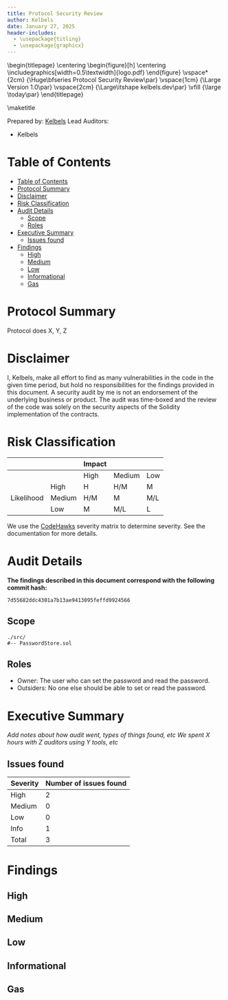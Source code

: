 ```yaml
---
title: Protocol Security Review
author: Kelbels
date: January 27, 2025
header-includes:
  - \usepackage{titling}
  - \usepackage{graphicx}
---
```


\begin{titlepage}
    \centering
    \begin{figure}[h]
        \centering
        \includegraphics[width=0.5\textwidth]{logo.pdf} 
    \end{figure}
    \vspace*{2cm}
    {\Huge\bfseries Protocol Security Review\par}
    \vspace{1cm}
    {\Large Version 1.0\par}
    \vspace{2cm}
    {\Large\itshape kelbels.dev\par}
    \vfill
    {\large \today\par}
\end{titlepage}

\maketitle

<!-- Your report starts here! -->

Prepared by: [Kelbels](www.kelbels.dev)
Lead Auditors: 
- Kelbels

# Table of Contents
- [Table of Contents](#table-of-contents)
- [Protocol Summary](#protocol-summary)
- [Disclaimer](#disclaimer)
- [Risk Classification](#risk-classification)
- [Audit Details](#audit-details)
  - [Scope](#scope)
  - [Roles](#roles)
- [Executive Summary](#executive-summary)
  - [Issues found](#issues-found)
- [Findings](#findings)
  - [High](#high)
  - [Medium](#medium)
  - [Low](#low)
  - [Informational](#informational)
  - [Gas](#gas)

# Protocol Summary

Protocol does X, Y, Z

# Disclaimer

I, Kelbels, make all effort to find as many vulnerabilities in the code in the given time period, but hold no responsibilities for the findings provided in this document. A security audit by me is not an endorsement of the underlying business or product. The audit was time-boxed and the review of the code was solely on the security aspects of the Solidity implementation of the contracts.

# Risk Classification

|            |        | Impact |        |     |
| ---------- | ------ | ------ | ------ | --- |
|            |        | High   | Medium | Low |
|            | High   | H      | H/M    | M   |
| Likelihood | Medium | H/M    | M      | M/L |
|            | Low    | M      | M/L    | L   |

We use the [CodeHawks](https://docs.codehawks.com/hawks-auditors/how-to-evaluate-a-finding-severity) severity matrix to determine severity. See the documentation for more details.

# Audit Details 
**The findings described in this document correspond with the following commit hash:**
```
7d55682ddc4301a7b13ae9413095feffd9924566
```
## Scope 

```
./src/
#-- PasswordStore.sol
```

## Roles

- Owner: The user who can set the password and read the password.
- Outsiders: No one else should be able to set or read the password.
  
# Executive Summary

*Add notes about how audit went, types of things found, etc*
*We spent X hours with Z auditors using Y tools, etc*

## Issues found

| Severity | Number of issues found |
| -------- | ---------------------- |
| High     | 2                      |
| Medium   | 0                      |
| Low      | 0                      |
| Info     | 1                      |
| Total    | 3                      |

# Findings
## High
## Medium
## Low 
## Informational
## Gas 